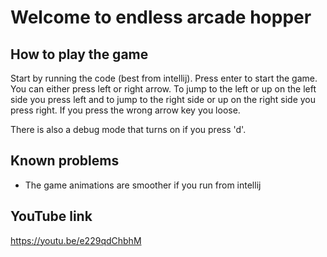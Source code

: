 # Welcome to endless arcade hopper
## How to play the game
Start by running the code (best from intellij). 
Press enter to start the game. You can either press left or right arrow. 
To jump to the left or up on the left side you press left and to jump to the right side or up on the right side you press right. 
If you press the wrong arrow key you loose.

There is also a debug mode that turns on if you press 'd'.
## Known problems
* The game animations are smoother if you run from intellij
## YouTube link
https://youtu.be/e229qdChbhM